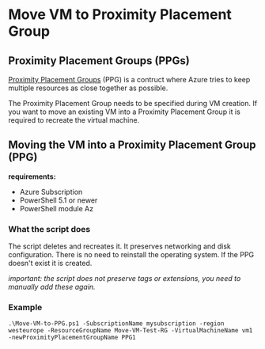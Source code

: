 # Move VM to Proximity Placement Group

## Proximity Placement Groups (PPGs)

[Proximity Placement Groups](https://docs.microsoft.com/en-us/azure/virtual-machines/windows/proximity-placement-groups) (PPG) is a contruct where Azure tries to keep multiple resources as close together as possible.

The Proximity Placement Group needs to be specified during VM creation. If you want to move an existing VM into a Proximity Placement Group it is required to recreate the virtual machine.

## Moving the VM into a Proximity Placement Group (PPG)

**requirements:**
* Azure Subscription
* PowerShell 5.1 or newer
* PowerShell module Az

### What the script does

The script deletes and recreates it. It preserves networking and disk configuration. There is no need to reinstall the operating system.
If the PPG doesn't exist it is created.

*important: the script does not preserve tags or extensions, you need to manually add these again.*

### Example

```
.\Move-VM-to-PPG.ps1 -SubscriptionName mysubscription -region westeurope -ResourceGroupName Move-VM-Test-RG -VirtualMachineName vm1 -newProximityPlacementGroupName PPG1
```

